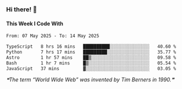 ### Hi there! 👋

#### This Week I Code With
<!--START_SECTION:waka-->

```txt
From: 07 May 2025 - To: 14 May 2025

TypeScript   8 hrs 16 mins   ██████████░░░░░░░░░░░░░░░   40.60 %
Python       7 hrs 17 mins   █████████░░░░░░░░░░░░░░░░   35.77 %
Astro        1 hr 57 mins    ██▒░░░░░░░░░░░░░░░░░░░░░░   09.58 %
Bash         1 hr 7 mins     █▒░░░░░░░░░░░░░░░░░░░░░░░   05.54 %
JavaScript   37 mins         ▓░░░░░░░░░░░░░░░░░░░░░░░░   03.05 %
```

<!--END_SECTION:waka-->

<!--STARTS_HERE_QUOTE_README-->
<i>❝The term “World Wide Web” was invented by Tim Berners in 1990.❞</i>
<!--ENDS_HERE_QUOTE_README-->
